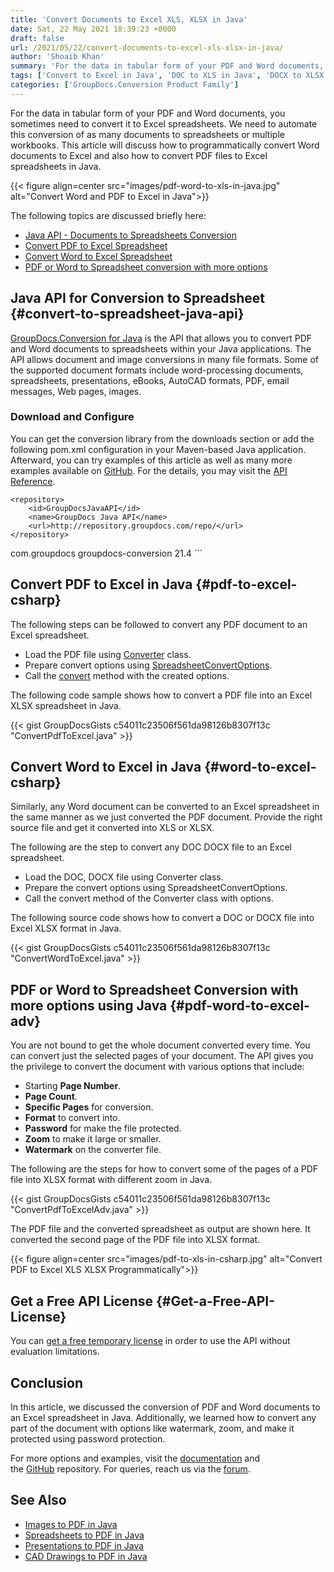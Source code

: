 ```yaml
---
title: 'Convert Documents to Excel XLS, XLSX in Java'
date: Sat, 22 May 2021 18:39:23 +0000
draft: false
url: /2021/05/22/convert-documents-to-excel-xls-xlsx-in-java/
author: 'Shoaib Khan'
summary: 'For the data in tabular form of your PDF and Word documents, you sometimes need to convert it to Excel spreadsheets. We need to automate this conversion of as many documents to spreadsheets or multiple workbooks. This article will discuss how to programmatically convert Word documents to Excel and also how to convert PDF files to Excel spreadsheets in Java.'
tags: ['Convert to Excel in Java', 'DOC to XLS in Java', 'DOCX to XLSX in Java', 'PDF to Excel in Java', 'Word to Excel in Java']
categories: ['GroupDocs.Conversion Product Family']
---
```


For the data in tabular form of your PDF and Word documents, you sometimes need to convert it to Excel spreadsheets. We need to automate this conversion of as many documents to spreadsheets or multiple workbooks. This article will discuss how to programmatically convert Word documents to Excel and also how to convert PDF files to Excel spreadsheets in Java.



{{< figure align=center src="images/pdf-word-to-xls-in-java.jpg" alt="Convert Word and PDF to Excel in Java">}}


The following topics are discussed briefly here:

*   [Java API - Documents to Spreadsheets Conversion](#convert-to-spreadsheet-java-api)
*   [Convert PDF to Excel Spreadsheet](#pdf-to-excel-csharp)
*   [Convert Word to Excel Spreadsheet](#word-to-excel-csharp)
*   [PDF or Word to Spreadsheet conversion with more options](#pdf-word-to-excel-adv)

## Java API for Conversion to Spreadsheet {#convert-to-spreadsheet-java-api}

[GroupDocs.Conversion for Java](https://products.groupdocs.com/conversion/net) is the API that allows you to convert PDF and Word documents to spreadsheets within your Java applications. The API allows document and image conversions in many file formats. Some of the supported document formats include word-processing documents, spreadsheets, presentations, eBooks, AutoCAD formats, PDF, email messages, Web pages, images.

### Download and Configure

You can get the conversion library from the downloads section or add the following pom.xml configuration in your Maven-based Java application. Afterward, you can try examples of this article as well as many more examples available on [GitHub](https://github.com/groupdocs-conversion). For the details, you may visit the [API Reference](https://apireference.groupdocs.com/conversion/java).

```
<repository>
	<id>GroupDocsJavaAPI</id>
	<name>GroupDocs Java API</name>
	<url>http://repository.groupdocs.com/repo/</url>
</repository>
``````
<dependency>
        <groupId>com.groupdocs</groupId>
        <artifactId>groupdocs-conversion</artifactId>
        <version>21.4</version> 
</dependency>
```

## Convert PDF to Excel in Java {#pdf-to-excel-csharp}

The following steps can be followed to convert any PDF document to an Excel spreadsheet.

*   Load the PDF file using [Converter](https://apireference.groupdocs.com/java/conversion/com.groupdocs.conversion/Converter) class.
*   Prepare convert options using [SpreadsheetConvertOptions](https://apireference.groupdocs.com/conversion/java/com.groupdocs.conversion.options.convert/SpreadsheetConvertOptions).
*   Call the [convert](https://apireference.groupdocs.com/conversion/java/com.groupdocs.conversion/Converter#convert(java.io.OutputStream,%20com.groupdocs.conversion.contracts.ConvertedDocumentStream,%20com.groupdocs.conversion.options.convert.ConvertOptions)) method with the created options.

The following code sample shows how to convert a PDF file into an Excel XLSX spreadsheet in Java.

{{< gist GroupDocsGists c54011c23506f561da98126b8307f13c "ConvertPdfToExcel.java" >}}

## Convert Word to Excel in Java {#word-to-excel-csharp}

Similarly, any Word document can be converted to an Excel spreadsheet in the same manner as we just converted the PDF document. Provide the right source file and get it converted into XLS or XLSX.

The following are the step to convert any DOC DOCX file to an Excel spreadsheet.

*   Load the DOC, DOCX file using Converter class.
*   Prepare the convert options using SpreadsheetConvertOptions.
*   Call the convert method of the Converter class with options.

The following source code shows how to convert a DOC or DOCX file into Excel XLSX format in Java.

{{< gist GroupDocsGists c54011c23506f561da98126b8307f13c "ConvertWordToExcel.java" >}}

## PDF or Word to Spreadsheet Conversion with more options using Java {#pdf-word-to-excel-adv}

You are not bound to get the whole document converted every time. You can convert just the selected pages of your document. The API gives you the privilege to convert the document with various options that include:

*   Starting **Page Number**.
*   **Page Count**.
*   **Specific Pages** for conversion.
*   **Format** to convert into.
*   **Password** for make the file protected.
*   **Zoom** to make it large or smaller.
*   **Watermark** on the converter file.

The following are the steps for how to convert some of the pages of a PDF file into XLSX format with different zoom in Java.

{{< gist GroupDocsGists c54011c23506f561da98126b8307f13c "ConvertPdfToExcelAdv.java" >}}

The PDF file and the converted spreadsheet as output are shown here. It converted the second page of the PDF file into XLSX format.



{{< figure align=center src="images/pdf-to-xls-in-csharp.jpg" alt="Convert PDF to Excel XLS XLSX Programmatically">}}


## Get a Free API License {#Get-a-Free-API-License}

You can [get a free temporary license](https://purchase.groupdocs.com/temporary-license) in order to use the API without evaluation limitations.

## Conclusion

In this article, we discussed the conversion of PDF and Word documents to an Excel spreadsheet in Java. Additionally, we learned how to convert any part of the document with options like watermark, zoom, and make it protected using password protection.

For more options and examples, visit the [documentation](https://docs.groupdocs.com/conversion) and the [GitHub](https://github.com/groupdocs-conversion) repository. For queries, reach us via the [forum](https://forum.groupdocs.com/).

## See Also

*   [Images to PDF in Java](https://blog.groupdocs.com/2021/04/21/convert-images-to-pdf-in-java/)
*   [Spreadsheets to PDF in Java](https://blog.groupdocs.com/2021/11/21/convert-excel-spreadsheets-to-pdf-in-java/)
*   [Presentations to PDF in Java](https://blog.groupdocs.com/2021/02/15/convert-presentations-odp-pptx-ppt-to-pdf-in-java/)
*   [CAD Drawings to PDF in Java](https://blog.groupdocs.com/2020/10/31/convert-cad-drawings-to-pdf-in-java/)





